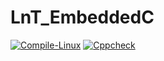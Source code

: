 # LnT_EmbeddedC

[![Compile-Linux](https://github.com/256653/LnT_EmbeddedC/actions/workflows/compile.yml/badge.svg?branch=main)](https://github.com/256653/LnT_EmbeddedC/actions/workflows/compile.yml)
[![Cppcheck](https://github.com/256653/LnT_EmbeddedC/actions/workflows/code.yml/badge.svg)](https://github.com/256653/LnT_EmbeddedC/actions/workflows/code.yml)